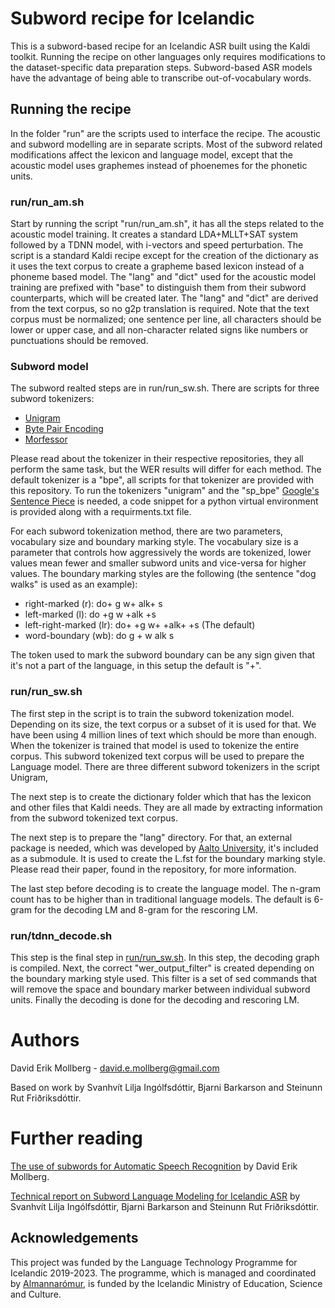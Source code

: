 # Subword recipe for Icelandic
This is a subword-based recipe for an Icelandic ASR built using the Kaldi toolkit. Running the recipe on other languages only requires modifications to the dataset-specific data preparation steps. Subword-based ASR models have the advantage of being able to transcribe out-of-vocabulary words. 

## Running the recipe 
In the folder "run" are the scripts used to interface the recipe. The acoustic and subword modelling are in separate scripts. Most of the subword related modifications affect the lexicon and language model, except that the acoustic model uses graphemes instead of phoenemes for the phonetic units.

### run/run_am.sh
Start by running the script "run/run_am.sh", it has all the steps related to the acoustic model training. It creates a standard LDA+MLLT+SAT system followed by a TDNN model, with i-vectors and speed perturbation. The script is a standard Kaldi recipe except for the creation of the dictionary as it uses the text corpus to create a grapheme based lexicon instead of a phoneme based model. The "lang" and "dict" used for the acoustic model training are prefixed with "base" to distinguish them from their subword counterparts, which will be created later. The "lang" and "dict" are derived from the text corpus, so no g2p translation is required. Note that the text corpus must be normalized; one sentence per line, all characters should be lower or upper case, and all non-character related signs like numbers or punctuations should be removed. 

### Subword model
The subword realted steps are in run/run_sw.sh. There are scripts for three subword tokenizers:
 * [Unigram](https://arxiv.org/abs/1804.10959) 
 * [Byte Pair Encoding](https://arxiv.org/abs/1508.07909)
 * [Morfessor](https://morfessor.readthedocs.io/en/latest/)
 
Please read about the tokenizer in their respective repositories, they all perform the same task, but the WER results will differ for each method. The default tokenizer is a "bpe", all scripts for that tokenizer are provided with this repository. To run the tokenizers "unigram" and the "sp_bpe" [Google's Sentence Piece](https://github.com/google/sentencepiece) is needed, a code snippet for a python virtual environment is provided along with a requirments.txt file. 

For each subword tokenization method, there are two parameters, vocabulary size and boundary marking style. The vocabulary size is a parameter that controls how aggressively the words are tokenized, lower values mean fewer and smaller subword units and vice-versa for higher values. The boundary marking styles are the following (the sentence "dog walks" is used as an example): 
* right-marked (r):  do+ g w+ alk+ s
* left-marked (l):  do +g w +alk +s
* left-right-marked (lr): do+ +g w+ +alk+ +s (The default) 
* word-boundary (wb): do g + w alk s 

The token used to mark the subword boundary can be any sign given that it's not a part of the language, in this setup the default is "+".

### run/run_sw.sh
The first step in the script is to train the subword tokenization model. Depending on its size, the text corpus or a subset of it is used for that. We have been using 4 million lines of text which should be more than enough. When the tokenizer is trained that model is used to tokenize the entire corpus. This subword tokenized text corpus will be used to prepare the Language model. There are three different subword tokenizers in the script Unigram, 

The next step is to create the dictionary folder which that has the lexicon and other files that Kaldi needs. They are all made by extracting information from the subword tokenized text corpus. 

The next step is to prepare the "lang" directory. For that, an external package is needed, which was developed by [Aalto University](https://github.com/aalto-speech/subword-kaldi.git), it's included as a submodule. It is used to create the L.fst for the boundary marking style. Please read their paper, found in the repository, for more information. 

The last step before decoding is to create the language model. The n-gram count has to be higher than in traditional language models. The default is 6-gram for the decoding LM and 8-gram for the rescoring LM.

### run/tdnn_decode.sh
This step is the final step in [run/run_sw.sh](run/run_sw.sh). In this step, the decoding graph is compiled. Next, the correct "wer_output_filter" is created depending on the boundary marking style used. This filter is a set of sed commands that will remove the space and boundary marker between individual subword units. Finally the decoding is done for the decoding and rescoring LM.

# Authors
David Erik Mollberg - <david.e.mollberg@gmail.com>


Based on work by Svanhvít Lilja Ingólfsdóttir, Bjarni Barkarson and Steinunn Rut Friðriksdóttir.

# Further reading
[The use of subwords for Automatic Speech Recognition](https://skemman.is/handle/1946/39412) by David Erik Mollberg.

[Technical report on Subword Language Modeling for Icelandic ASR](https://github.com/svanhvitlilja/subword-asr-icelandic/blob/master/s5/Subword_modelling_ASR_summer_2020.pdf) by Svanhvít Lilja Ingólfsdóttir, Bjarni Barkarson and Steinunn Rut Friðriksdóttir.

## Acknowledgements
This project was funded by the Language Technology Programme for Icelandic 2019-2023. The programme, which is managed and coordinated by [Almannarómur](https://almannaromur.is/), is funded by the Icelandic Ministry of Education, Science and Culture.
